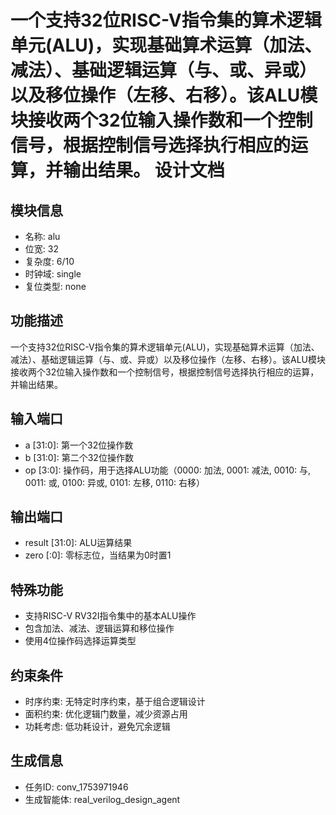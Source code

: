 # 一个支持32位RISC-V指令集的算术逻辑单元(ALU)，实现基础算术运算（加法、减法）、基础逻辑运算（与、或、异或）以及移位操作（左移、右移）。该ALU模块接收两个32位输入操作数和一个控制信号，根据控制信号选择执行相应的运算，并输出结果。 设计文档

## 模块信息
- 名称: alu
- 位宽: 32
- 复杂度: 6/10
- 时钟域: single
- 复位类型: none

## 功能描述
一个支持32位RISC-V指令集的算术逻辑单元(ALU)，实现基础算术运算（加法、减法）、基础逻辑运算（与、或、异或）以及移位操作（左移、右移）。该ALU模块接收两个32位输入操作数和一个控制信号，根据控制信号选择执行相应的运算，并输出结果。

## 输入端口
- a [31:0]: 第一个32位操作数
- b [31:0]: 第二个32位操作数
- op [3:0]: 操作码，用于选择ALU功能（0000: 加法, 0001: 减法, 0010: 与, 0011: 或, 0100: 异或, 0101: 左移, 0110: 右移）

## 输出端口
- result [31:0]: ALU运算结果
- zero [:0]: 零标志位，当结果为0时置1

## 特殊功能
- 支持RISC-V RV32I指令集中的基本ALU操作
- 包含加法、减法、逻辑运算和移位操作
- 使用4位操作码选择运算类型

## 约束条件
- 时序约束: 无特定时序约束，基于组合逻辑设计
- 面积约束: 优化逻辑门数量，减少资源占用
- 功耗考虑: 低功耗设计，避免冗余逻辑

## 生成信息
- 任务ID: conv_1753971946
- 生成智能体: real_verilog_design_agent